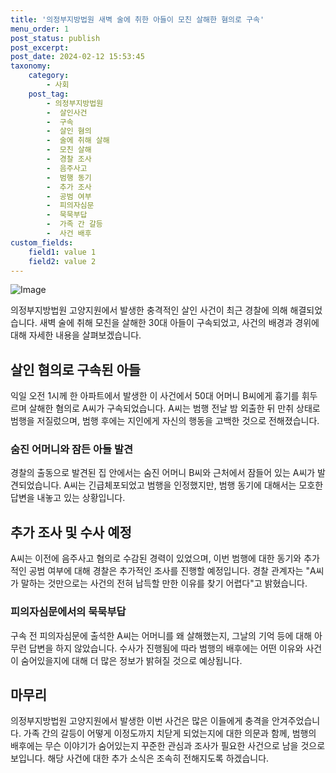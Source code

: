```yaml
---
title: '의정부지방법원 새벽 술에 취한 아들이 모친 살해한 혐의로 구속'
menu_order: 1
post_status: publish
post_excerpt: 
post_date: 2024-02-12 15:53:45
taxonomy:
    category:
        - 사회
    post_tag:
        - 의정부지방법원
        -  살인사건
        -  구속
        -  살인 혐의
        -  술에 취해 살해
        -  모친 살해
        -  경찰 조사
        -  음주사고
        -  범행 동기
        -  추가 조사
        -  공범 여부
        -  피의자심문
        -  묵묵부답
        -  가족 간 갈등
        -  사건 배후
custom_fields:
    field1: value 1
    field2: value 2
---
```


![Image](https://imgnews.pstatic.net/image/666/2024/02/11/0000033371_001_20240212085201812.jpg?type=w647)

의정부지방법원 고양지원에서 발생한 충격적인 살인 사건이 최근 경찰에 의해 해결되었습니다. 새벽 술에 취해 모친을 살해한 30대 아들이 구속되었고, 사건의 배경과 경위에 대해 자세한 내용을 살펴보겠습니다.
## 살인 혐의로 구속된 아들
익일 오전 1시께 한 아파트에서 발생한 이 사건에서 50대 어머니 B씨에게 흉기를 휘두르며 살해한 혐의로 A씨가 구속되었습니다. A씨는 범행 전날 밤 외출한 뒤 만취 상태로 범행을 저질렀으며, 범행 후에는 지인에게 자신의 행동을 고백한 것으로 전해졌습니다.
### 숨진 어머니와 잠든 아들 발견
경찰의 출동으로 발견된 집 안에서는 숨진 어머니 B씨와 근처에서 잠들어 있는 A씨가 발견되었습니다. A씨는 긴급체포되었고 범행을 인정했지만, 범행 동기에 대해서는 모호한 답변을 내놓고 있는 상황입니다.
## 추가 조사 및 수사 예정
A씨는 이전에 음주사고 혐의로 수감된 경력이 있었으며, 이번 범행에 대한 동기와 추가적인 공범 여부에 대해 경찰은 추가적인 조사를 진행할 예정입니다. 경찰 관계자는 "A씨가 말하는 것만으로는 사건의 전혀 납득할 만한 이유를 찾기 어렵다"고 밝혔습니다.
### 피의자심문에서의 묵묵부답
구속 전 피의자심문에 출석한 A씨는 어머니를 왜 살해했는지, 그날의 기억 등에 대해 아무런 답변을 하지 않았습니다. 수사가 진행됨에 따라 범행의 배후에는 어떤 이유와 사건이 숨어있을지에 대해 더 많은 정보가 밝혀질 것으로 예상됩니다.
## 마무리
의정부지방법원 고양지원에서 발생한 이번 사건은 많은 이들에게 충격을 안겨주었습니다. 가족 간의 갈등이 어떻게 이정도까지 치닫게 되었는지에 대한 의문과 함께, 범행의 배후에는 무슨 이야기가 숨어있는지 꾸준한 관심과 조사가 필요한 사건으로 남을 것으로 보입니다. 해당 사건에 대한 추가 소식은 조속히 전해지도록 하겠습니다.
